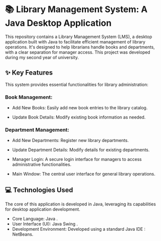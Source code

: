 # 📚 Library Management System: A Java Desktop Application
This repository contains a Library Management System (LMS), a desktop application built with Java to facilitate efficient management of library operations. It's designed to help librarians handle books and departments, with a clear separation for manager access. This project was developed during my second year of university.

## ✨ Key Features
This system provides essential functionalities for library administration:

### Book Management:

- Add New Books: Easily add new book entries to the library catalog.

- Update Book Details: Modify existing book information as needed.

### Department Management:

- Add New Departments: Register new library departments.

- Update Department Details: Modify details for existing departments.

- Manager Login: A secure login interface for managers to access administrative functionalities.
  
- Main Window: The central user interface for general library operations.

## 💻 Technologies Used
The core of this application is developed in Java, leveraging its capabilities for desktop application development.
- Core Language: Java .
- User Interface (UI):  Java Swing  .
- Development Environment: Developed using a standard Java IDE : NetBeans.

